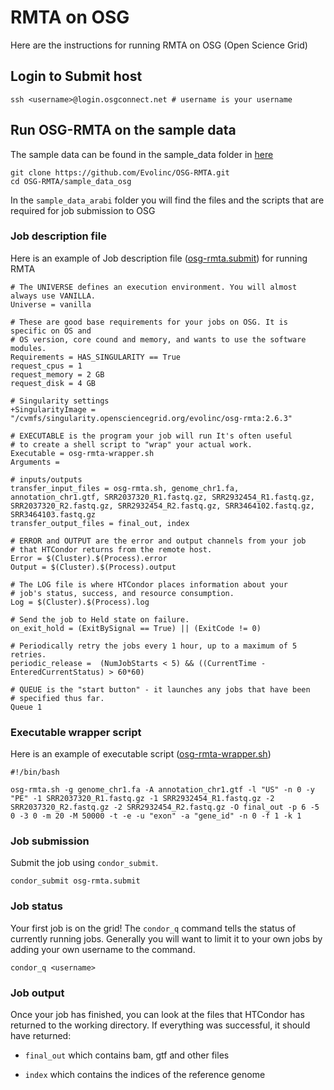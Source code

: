 # RMTA on OSG

Here are the instructions for running RMTA on OSG (Open Science Grid)

##  Login to Submit host

```
ssh <username>@login.osgconnect.net # username is your username
```

## Run OSG-RMTA on the sample data

The sample data can be found in the sample_data folder in [here](https://github.com/Evolinc/OSG-RMTA/tree/master/sample_data_arabi) 

```
git clone https://github.com/Evolinc/OSG-RMTA.git
cd OSG-RMTA/sample_data_osg
```

In the `sample_data_arabi` folder you will find the files and the scripts that are required for job submission to OSG

### Job description file

Here is an example of Job description file ([osg-rmta.submit](https://github.com/Evolinc/OSG-RMTA/blob/master/sample_data_arabi/osg-rmta.submit)) for running RMTA

```
# The UNIVERSE defines an execution environment. You will almost always use VANILLA.
Universe = vanilla

# These are good base requirements for your jobs on OSG. It is specific on OS and
# OS version, core cound and memory, and wants to use the software modules. 
Requirements = HAS_SINGULARITY == True
request_cpus = 1
request_memory = 2 GB
request_disk = 4 GB

# Singularity settings
+SingularityImage = "/cvmfs/singularity.opensciencegrid.org/evolinc/osg-rmta:2.6.3"

# EXECUTABLE is the program your job will run It's often useful
# to create a shell script to "wrap" your actual work.
Executable = osg-rmta-wrapper.sh
Arguments =

# inputs/outputs
transfer_input_files = osg-rmta.sh, genome_chr1.fa, annotation_chr1.gtf, SRR2037320_R1.fastq.gz, SRR2932454_R1.fastq.gz, SRR2037320_R2.fastq.gz, SRR2932454_R2.fastq.gz, SRR3464102.fastq.gz, SRR3464103.fastq.gz
transfer_output_files = final_out, index

# ERROR and OUTPUT are the error and output channels from your job
# that HTCondor returns from the remote host.
Error = $(Cluster).$(Process).error
Output = $(Cluster).$(Process).output

# The LOG file is where HTCondor places information about your
# job's status, success, and resource consumption.
Log = $(Cluster).$(Process).log

# Send the job to Held state on failure. 
on_exit_hold = (ExitBySignal == True) || (ExitCode != 0)

# Periodically retry the jobs every 1 hour, up to a maximum of 5 retries.
periodic_release =  (NumJobStarts < 5) && ((CurrentTime - EnteredCurrentStatus) > 60*60)

# QUEUE is the "start button" - it launches any jobs that have been
# specified thus far.
Queue 1
```

### Executable wrapper script

Here is an example of executable script ([osg-rmta-wrapper.sh](https://github.com/Evolinc/OSG-RMTA/blob/master/sample_data_arabi/osg-rmta-wrapper.sh))

```
#!/bin/bash

osg-rmta.sh -g genome_chr1.fa -A annotation_chr1.gtf -l "US" -n 0 -y "PE" -1 SRR2037320_R1.fastq.gz -1 SRR2932454_R1.fastq.gz -2 SRR2037320_R2.fastq.gz -2 SRR2932454_R2.fastq.gz -O final_out -p 6 -5 0 -3 0 -m 20 -M 50000 -t -e -u "exon" -a "gene_id" -n 0 -f 1 -k 1

```

### Job submission

Submit the job using `condor_submit`.

```
condor_submit osg-rmta.submit

```

### Job status

Your first job is on the grid! The `condor_q` command tells the status of currently running jobs. Generally you will want to limit it to your own jobs by adding your own username to the command.

```
condor_q <username>
```

### Job output

Once your job has finished, you can look at the files that HTCondor has returned to the working directory. If everything was successful, it should have returned:

- `final_out` which contains bam, gtf and other files

- `index` which contains the indices of the reference genome
